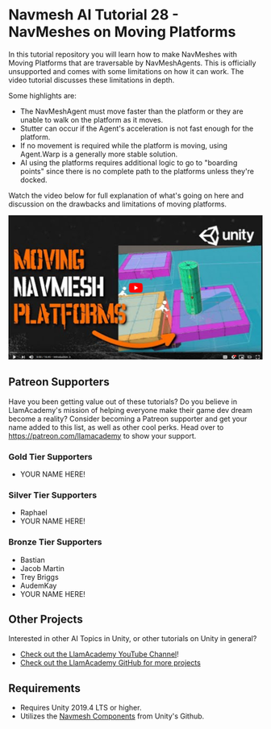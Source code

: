 # Navmesh AI Tutorial 28 - NavMeshes on Moving Platforms

In this tutorial repository you will learn how to make NavMeshes with Moving Platforms that are traversable by NavMeshAgents. This is officially unsupported and comes with some limitations on how it can work.
The video tutorial discusses these limitations in depth.

Some highlights are:
* The NavMeshAgent must move faster than the platform or they are unable to walk on the platform as it moves.
* Stutter can occur if the Agent's acceleration is not fast enough for the platform.
* If no movement is required while the platform is moving, using Agent.Warp is a generally more stable solution.
* AI using the platforms requires additional logic to go to "boarding points" since there is no complete path to the platforms unless they're docked.

Watch the video below for full explanation of what's going on here and discussion on the drawbacks and limitations of moving platforms.

[![Youtube Tutorial](./Video%20Screenshot.png)](https://www.youtube.com/watch?v=qLckTZ2E1JA)

## Patreon Supporters
Have you been getting value out of these tutorials? Do you believe in LlamAcademy's mission of helping everyone make their game dev dream become a reality? Consider becoming a Patreon supporter and get your name added to this list, as well as other cool perks.
Head over to https://patreon.com/llamacademy to show your support.

### Gold Tier Supporters
* YOUR NAME HERE!

### Silver Tier Supporters
* Raphael
* YOUR NAME HERE!

### Bronze Tier Supporters
* Bastian
* Jacob Martin
* Trey Briggs
* AudemKay
* YOUR NAME HERE!

## Other Projects
Interested in other AI Topics in Unity, or other tutorials on Unity in general? 

* [Check out the LlamAcademy YouTube Channel](https://youtube.com/c/LlamAcademy)!
* [Check out the LlamAcademy GitHub for more projects](https://github.com/llamacademy)

## Requirements
* Requires Unity 2019.4 LTS or higher. 
* Utilizes the [Navmesh Components](https://github.com/Unity-Technologies/NavMeshComponents) from Unity's Github.